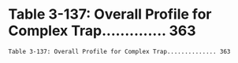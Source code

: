 # Table 3-137: Overall Profile for Complex Trap.............. 363

```
Table 3-137: Overall Profile for Complex Trap.............. 363
```
